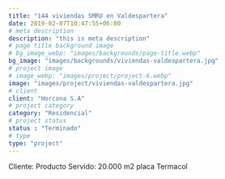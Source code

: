 ```yaml
---
title: "144 viviendas SMRU en Valdespartera"
date: 2019-02-07T10:47:55+06:00
# meta description
description: "this is meta description"
# page title background image
# bg_image_webp: "images/backgrounds/page-title.webp"
bg_image: "images/backgrounds/viviendas-valdespartera.jpg"
# project image
# image_webp: "images/project/project-6.webp"
image: "images/project/viviendas-valdespartera.jpg"
# client
client: "Horcona S.A"
# project category
category: "Residencial"
# project status
status : "Terminado"
# type
type: "project"
---
```


Cliente: 
Producto Servido: 20.000 m2 placa Termacol
